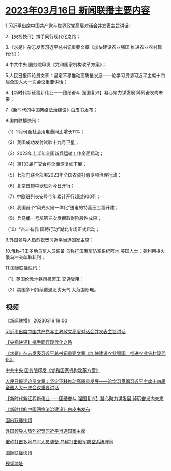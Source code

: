 # [2023年03月16日 新闻联播主要内容](https://tv.cctv.com/lm/xwlb/day/20230316.shtml)

1.习近平出席中国共产党与世界政党高层对话会并发表主旨讲话；

2.【央视快评】携手同行现代化之路；

3.《求是》杂志发表习近平总书记重要文章《加快建设农业强国 推进农业农村现代化》；

4.中共中央 国务院印发《党和国家机构改革方案》；

5.人民日报评论员文章：坚定不移推动高质量发展——论学习贯彻习近平主席十四届全国人大一次会议重要讲话；

6.【新时代新征程新伟业——团结奋斗 强国复兴】凝心聚力谋发展 踔厉奋发向未来；

7.《新时代的中国网络法治建设》白皮书发布；

8.国内联播快讯：

（1）2月份全社会用电量同比增长11%；

（2）我国成功发射试验十九号卫星；

（3）2023年上半年全国新兵运输工作全面启动；

（4）第133届广交会将全面恢复线下展；

（5）七部门联合部署2023年全国农资打假专项治理行动；

（6）北京首趟中欧班列今日开行；

（7）中欧班列长安号今年累计开行超过900列；

（8）我国首个“风光火储一体化”送电的特高压工程开建；

（9）兵马俑一号坑第三次发掘取得阶段性成果；

（10）“奋斗有我 国聘行动”湖北专场正式启动；

9.外国领导人热烈祝贺习近平当选国家主席；

10.俄称打击多地乌军人员装备 乌称打击俄军防空系统阵地 美国人士：美利用拱火俄乌冲突牟取私利；

11.国际联播快讯：

（1）英国伦敦地铁司机罢工 交通受阻；

（2）美国多州持续遭遇恶劣天气 大范围断电。

## 视频

[《新闻联播》 20230316 19:00](https://tv.cctv.com/2023/03/16/VIDEFVzyqOETVFhNftYqjV6T230316.shtml)

[习近平出席中国共产党与世界政党高层对话会并发表主旨讲话](https://tv.cctv.com/2023/03/16/VIDE9Azb4T5o3aXbgHuVCqxH230316.shtml)

[【央视快评】携手同行现代化之路](https://tv.cctv.com/2023/03/16/VIDEgPalnxGbH9BG5DfO1hb0230316.shtml)

[《求是》杂志发表习近平总书记重要文章《加快建设农业强国　推进农业农村现代化》](https://tv.cctv.com/2023/03/16/VIDEnJrwilvuzAY3Hu8vehE0230316.shtml)

[中共中央 国务院印发《党和国家机构改革方案》](https://tv.cctv.com/2023/03/16/VIDEJ6VbGgmSgnf93AUWe6Hy230316.shtml)

[人民日报评论员文章：坚定不移推动高质量发展——论学习贯彻习近平主席十四届全国人大一次会议重要讲话](https://tv.cctv.com/2023/03/16/VIDEAS9hI4zxQsZ4eln1BdVW230316.shtml)

[【新时代新征程新伟业——团结奋斗 强国复兴】凝心聚力谋发展 踔厉奋发向未来](https://tv.cctv.com/2023/03/16/VIDELbtkVvxE9gWHBPXsHfq5230316.shtml)

[《新时代的中国网络法治建设》白皮书发布](https://tv.cctv.com/2023/03/16/VIDEcb6AqfShC7weUWS9DYlw230316.shtml)

[国内联播快讯](https://tv.cctv.com/2023/03/16/VIDE6PHiSLnuQ2yLPu4RtAxl230316.shtml)

[外国领导人热烈祝贺习近平当选国家主席](https://tv.cctv.com/2023/03/16/VIDErAeiARhmqktg3gRi7UGo230316.shtml)

[俄称打击多地乌军人员装备 乌称打击俄军防空系统阵地](https://tv.cctv.com/2023/03/16/VIDEjPy0iNZWocALFXkFL1d1230316.shtml)

[国际联播快讯](https://tv.cctv.com/2023/03/16/VIDEXhAnEu0dh7nl6R1v7bBU230316.shtml)

[视频地址](https://tv.cctv.com/lm/xwlb/day/20230316.shtml) 

